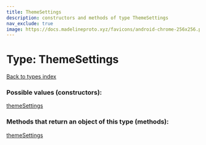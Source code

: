 ```yaml
---
title: ThemeSettings
description: constructors and methods of type ThemeSettings
nav_exclude: true
image: https://docs.madelineproto.xyz/favicons/android-chrome-256x256.png
---
```

# Type: ThemeSettings
[Back to types index](index.html)



### Possible values (constructors):

[themeSettings](/API_docs/constructors/themeSettings.html)  



### Methods that return an object of this type (methods):



[themeSettings](/API_docs/constructors/themeSettings.html)  

